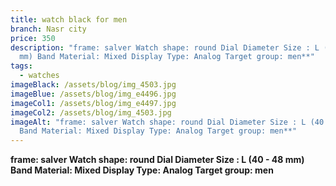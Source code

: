 ```yaml
---
title: watch black for men
branch: Nasr city
price: 350
description: "f﻿rame: salver Watch shape: round Dial Diameter Size : L (40 - 48
  mm) Band Material: Mixed Display Type: Analog Target group: men**"
tags:
  - watches
imageBlack: /assets/blog/img_4503.jpg
imageBlue: /assets/blog/img_e4496.jpg
imageCol1: /assets/blog/img_e4497.jpg
imageCol2: /assets/blog/img_4503.jpg
imageAlt: "f﻿rame: salver Watch shape: round Dial Diameter Size : L (40 - 48 mm)
  Band Material: Mixed Display Type: Analog Target group: men**"
---
```

**f﻿rame: salver Watch shape: round
Dial Diameter Size : L (40 - 48 mm)
Band Material: Mixed
Display Type: Analog
Target group: men**